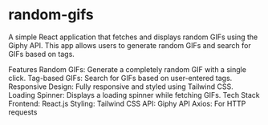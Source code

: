 # random-gifs

A simple React application that fetches and displays random GIFs using the Giphy API. This app allows users to generate random GIFs and search for GIFs based on tags.

Features
Random GIFs: Generate a completely random GIF with a single click.
Tag-based GIFs: Search for GIFs based on user-entered tags.
Responsive Design: Fully responsive and styled using Tailwind CSS.
Loading Spinner: Displays a loading spinner while fetching GIFs.
Tech Stack
Frontend: React.js
Styling: Tailwind CSS
API: Giphy API
Axios: For HTTP requests
